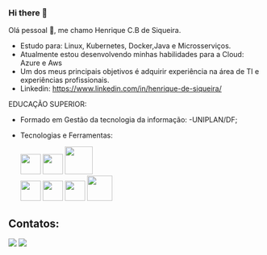 ### Hi there 👋

Olá pessoal 👋, me chamo Henrique C.B de Siqueira.

- Estudo para: Linux, Kubernetes, Docker,Java e Microsserviços.
- Atualmente estou desenvolvendo minhas habilidades para a Cloud: Azure e Aws
- Um dos meus principais objetivos é adquirir experiência na área de TI e experiências profissionais.
- Linkedin: https://www.linkedin.com/in/henrique-de-siqueira/

EDUCAÇÃO SUPERIOR: 
- Formado em Gestão da tecnologia da informação: -UNIPLAN/DF;

- Tecnologias e Ferramentas:

    <img src="https://cdn.jsdelivr.net/gh/devicons/devicon/icons/java/java-original.svg" width="40" height="40"/> <img src="https://cdn.jsdelivr.net/gh/devicons/devicon/icons/linux/linux-original.svg" width="40" height="40"/>                                                         <img src="https://cdn.jsdelivr.net/gh/devicons/devicon/icons/azure/azure-original-wordmark.svg" width="55" height="55"/>                                                
                                                                                                                           <img src="https://cdn.jsdelivr.net/gh/devicons/devicon/icons/kubernetes/kubernetes-plain-wordmark.svg" width="40" height="40" />
          <img src="https://cdn.jsdelivr.net/gh/devicons/devicon/icons/docker/docker-original.svg" width="40" height="40"/>                                                        <img src="https://cdn.jsdelivr.net/gh/devicons/devicon/icons/apache/apache-original.svg" width="40" height="40"/>                                                       <img src="https://cdn.jsdelivr.net/gh/devicons/devicon/icons/amazonwebservices/amazonwebservices-plain-wordmark.svg" width="50" height="50"/>
                                                                                                                                      
## Contatos:

<div>
<a href = "mailto:henrique.bardawilsiqueira@gmail.com"><img src="https://img.shields.io/badge/Gmail-D14836?style=for-the-badge&logo=gmail&logoColor=white" target="_blank"></a>
<a href="https://https://www.linkedin.com/in/henrique-de-siqueira/" target="_blank"><img src="https://img.shields.io/badge/-LinkedIn-%230077B5?style=for-the-badge&logo=linkedin&logoColor=white" target="_blank"></a>   
</div>
                                                                                


 
         
          
            
          
          
  
           
          
          

